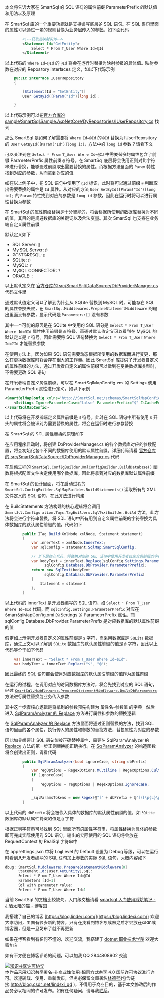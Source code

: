 
本文将告诉大家在 SmartSql 的 SQL 语句的属性前缀 ParameterPrefix 的默认值和用法以及原理

<!--more-->


<!-- 发布 -->

在 SmartSql 库的一个重要功能就是支持编写底层的 SQL 语句。在 SQL 语句里面的属性可以通过一定的规则替换为业务层传入的参数。如下面代码

```xml
        <!--获取表映射实体-->
        <Statement Id="GetEntity">
            Select * From T_User Where Id=@Id
        </Statement>
```

以上代码的 `Where Id=@Id` 的 `@Id` 将会在运行时替换为映射参数的具体值。映射参数在对应的 Repository interfaces 定义，如以下代码示例

```csharp
    public interface IUserRepository
    {

        [Statement(Id = "GetEntity")]
        User GetById([Param("Id")]long id);

    }
```

以上代码示例可以在[官方仓库的 sample/SmartSql.Sample.AspNetCore/DyRepositories/IUserRepository.cs](https://github.com/dotnetcore/SmartSql/blob/e3a18b7c356b7a2033eaf3c9a55f9ca9b92121ec/sample/SmartSql.Sample.AspNetCore/DyRepositories/IUserRepository.cs#L16-L17) 找到

那么 SmartSql 是如何了解需要将 `Where Id=@Id` 的 `@Id` 替换为 IUserRepository 的 `User GetById([Param("Id")]long id);` 方法中的 `long id` 参数？请看下文

可以关注到在 `Select * From T_User Where Id=@Id` 中需要替换的属性包含了前缀 ParameterPrefix 属性前缀 `@` 符号。在 SmartSql 底层将会使用正则对此字符串进行替换，能够通过前缀取出需要替换的属性。而根据方法里面的 `Param` 特性找到对应的参数，从而拿到对应的值

如在以上例子中，在 SQL 语句中使用了 `@Id` 标识，此时将可以通过前缀 `@` 判断取出需要替换的属性是 `Id` 属性。从对应的方法 `User GetById([Param("Id")]long id);` 的 `Param` 特性找到对应的参数是 `long id` 参数，因此在运行时将可以进行属性替换为参数

在 SmartSql 的属性前缀替换是十分智能的，将会根据所使用的数据库替换为不同的值，其目的是规避数据库的关键词以及合法变量。其次 SmartSql 也支持在业务端自定义属性前缀

默认定义如下

- SQL Server: `@`
- My SQL Server: `@`
- POSTGRESQL: `@`
- SQLite: `@`
- MySQL: `?`
- MySQL CONNECTOR: `?`
- ORACLE: `:`

以上默认定义在 [官方仓库的 src/SmartSql/DataSource/DbProviderManager.cs](https://github.com/dotnetcore/SmartSql/blob/e3a18b7c356b7a2033eaf3c9a55f9ca9b92121ec/src/SmartSql/DataSource/DbProviderManager.cs#L13-L66) 代码文件里

通过默认值定义可以了解到为什么从 SQLite 替换到 MySQL 时，可能存在 SQL 的属性替换失败，在 `SmartSql.Middlewares.PrepareStatementMiddleware` 的输出里面没有参数，显示代码是 `Parameters:[]` 没有参数

其中一个可能的原因是在 SQLite 中使用的 SQL 语句是 `Select * From T_User Where Id=@Id` 属性使用前缀是 `@` 符号，而通过默认值定义可以看到在 MySQL 的默认定义是 `?` 符号。因此需要将 SQL 语句替换为 `Select * From T_User Where Id=?Id` 才能替换参数

在使用方法上，因为如果 SQL 语句需要动态根据所使用的数据库而进行变更，那么在更换数据库时将会存在很大的工作量。因此 SmartSql 库提供了开发者自定义的属性前缀的方法，通过开发者自定义的属性前缀可以做到在更换数据库类型时，不需要更改 SQL 语句

在开发者端自定义属性前缀，可以在 SmartSqlMapConfig.xml 的 Settings 使用 ParameterPrefix 属性进行定义，如以下示例

```xml
<SmartSqlMapConfig xmlns="http://SmartSql.net/schemas/SmartSqlMapConfig.xsd">
    <Settings IgnoreParameterCase="false" ParameterPrefix="$" IsCacheEnabled="true" EnablePropertyChangedTrack="true"/>
</SmartSqlMapConfig>
```

以上代码将在开发者端定义属性前缀是 `$` 符号，此时在 SQL 语句中所有使用 `$` 开头的属性将会被识别为需要替换的属性，将会在运行时进行参数替换

在 SmartSql 的 SQL 属性替换的原理如下

在应用程序启动时，将创建 DbProviderManager.cs 的各个数据库对应的参数配置，将会初始化各个不同的数据库使用的默认属性前缀。详细代码请看 [官方仓库的 src/SmartSql/DataSource/DbProviderManager.cs](https://github.com/dotnetcore/SmartSql/blob/e3a18b7c356b7a2033eaf3c9a55f9ca9b92121ec/src/SmartSql/DataSource/DbProviderManager.cs#L13-L66) 代码

在启动过程的 `SmartSql.ConfigBuilder.XmlConfigBuilder.BuildDatabase()` 函数将根据配置文件决定使用哪个数据库，因此将拿到对应的数据库默认属性前缀

在 SmartSql 的设计里面，将在启动过程的 `SmartSql.ConfigBuilder.SqlMapBuilder.BuildStatements()` 读取所有的 XML 文件定义的 SQL 语句，在此方法进行构建

在 BuildStatements 方法构建的核心逻辑将会调用 `SmartSql.Configuration.Tags.TagBuilders.SqlTextBuilder.Build` 方法，此方法将会进行字符串替换，将 SQL 语句中所有用到自定义属性前缀的字符替换为具体数据库的默认属性前缀的值，代码如下

```csharp
        public ITag Build(XmlNode xmlNode, Statement statement)
        {
            var innerText = xmlNode.InnerText;
            var sqlConfig = statement.SqlMap.SmartSqlConfig;

            // 以下是核心代码，将替换对应的 SQL 语句中使用开发者自定义的前缀的字符替换为具体数据库的默认属性前缀的值
            var bodyText = innerText.Replace(sqlConfig.Settings.ParameterPrefix
                , sqlConfig.Database.DbProvider.ParameterPrefix);
            return new SqlText(bodyText
                , sqlConfig.Database.DbProvider.ParameterPrefix)
            {
                Statement = statement
            };
        }
```

以上代码的 innerText 是开发者编写的 SQL 语句，如 `Select * From T_User Where Id=$Id` 代码。而 `sqlConfig.Settings.ParameterPrefix` 对应在 SmartSqlMapConfig.xml 的 Settings 的 ParameterPrefix 属性。而 sqlConfig.Database.DbProvider.ParameterPrefix 是对应数据库的默认属性前缀的值

假定如上示例开发者自定义的属性前缀是 `$` 字符，而采用数据库是 `SQLite` 数据库，通过上文可以了解到 `SQLite` 数据库的默认属性前缀的值是 `@` 字符，因此以上代码等价于如下代码

```csharp
    var innerText = "Select * From T_User Where Id=$Id";
    var bodyText = innerText.Replace("$", "@");
```

因此最终的 SQL 语句都会使用对应数据库的默认属性前缀的值作为属性前缀

在运行的过程，在调用对应的访问数据库方法时，将会先找到对应的 SQL 语句，经过 [`SmartSql.Middlewares.PrepareStatementMiddleware.BuildDbParameters`](https://github.com/dotnetcore/SmartSql/blob/e3a18b7c356b7a2033eaf3c9a55f9ca9b92121ec/src/SmartSql/Middlewares/PrepareStatementMiddleware.cs#L65-L88) 方法进行属性替换为业务传入参数

其中这个步骤核心逻辑是将拿到的参数预先构建为 属性名-参数值 的字典，然后进入 [SqlParamAnalyzer 的 Replace](https://github.com/dotnetcore/SmartSql/blob/e3a18b7c356b7a2033eaf3c9a55f9ca9b92121ec/src/SmartSql/Utils/SqlParamAnalyzer.cs#L33) 方法进行属性和参数的替换逻辑

在 [SqlParamAnalyzer 的 Replace](https://github.com/dotnetcore/SmartSql/blob/e3a18b7c356b7a2033eaf3c9a55f9ca9b92121ec/src/SmartSql/Utils/SqlParamAnalyzer.cs#L33) 方法里面将通过正则替换的方法，找到 SQL 语句里面的各个属性，执行传入的属性和参数的替换方法，替换属性为对应的参数

因此如果想要让 SQL 语句能被正确替换属性，需要在 [SqlParamAnalyzer 的 Replace](https://github.com/dotnetcore/SmartSql/blob/e3a18b7c356b7a2033eaf3c9a55f9ca9b92121ec/src/SmartSql/Utils/SqlParamAnalyzer.cs#L33) 方法的第一步正则替换能正确执行。在 [SqlParamAnalyzer](https://github.com/dotnetcore/SmartSql/blob/e3a18b7c356b7a2033eaf3c9a55f9ca9b92121ec/src/SmartSql/Utils/SqlParamAnalyzer.cs) 的构造函数将会创建出正则，请看代码

```csharp
        public SqlParamAnalyzer(bool ignoreCase, string dbPrefix)
        {
            var regOptions = RegexOptions.Multiline | RegexOptions.CultureInvariant | RegexOptions.Compiled;
            if (ignoreCase)
            {
                regOptions = regOptions | RegexOptions.IgnoreCase;
            }

            _sqlParamsTokens = new Regex(@"[" + dbPrefix + @"]([\p{L}\p{N}_.\[\]]+)", regOptions);
        }
```

以上代码的 `dbPrefix` 将会被传入具体的数据库的默认属性前缀的值，如 `SQLite` 数据库的默认属性前缀的值是 `@` 字符

根据正则字符串可以找到 SQL 里面所有的属性字符串，将属性替换为具体的参数即可完成实际使用的 SQL 语句。输出的实际使用的 SQL 语句将会放在 RequestContext 的 RealSql 字符串中

在 appsettings.json 中将 LogLevel 的 Default 设置为 Debug 等级，可以在运行时看到从开发者编写的 SQL 语句加上参数的实际 SQL 语句，大概内容如下

```csharp
dbug: SmartSql.Middlewares.PrepareStatementMiddleware[0]
      Statement.Id:[User.GetEntity],Sql:
      Select * From T_User Where Id=@Id
      Parameters:[Id=1]
      Sql with parameter value:
      Select * From T_User Where Id=1
```

当前 SmartSql 的文档比较缺失，入门级文档请看 [smartsql 入门使用踩坑笔记 - J.晒太阳的猫 - 博客园](https://www.cnblogs.com/jasongrass/p/13656356.html )




我搭建了自己的博客 [https://blog.lindexi.com/](https://blog.lindexi.com/) 欢迎大家访问，里面有很多新的博客。只有在我看到博客写成熟之后才会放在csdn或博客园，但是一旦发布了就不再更新

如果在博客看到有任何不懂的，欢迎交流，我搭建了 [dotnet 职业技术学院](https://t.me/dotnet_campus) 欢迎大家加入

如有不方便在博客评论的问题，可以加我 QQ 2844808902 交流

<a rel="license" href="http://creativecommons.org/licenses/by-nc-sa/4.0/"><img alt="知识共享许可协议" style="border-width:0" src="https://licensebuttons.net/l/by-nc-sa/4.0/88x31.png" /></a><br />本作品采用<a rel="license" href="http://creativecommons.org/licenses/by-nc-sa/4.0/">知识共享署名-非商业性使用-相同方式共享 4.0 国际许可协议</a>进行许可。欢迎转载、使用、重新发布，但务必保留文章署名[林德熙](http://blog.csdn.net/lindexi_gd)(包含链接:http://blog.csdn.net/lindexi_gd )，不得用于商业目的，基于本文修改后的作品务必以相同的许可发布。如有任何疑问，请与我[联系](mailto:lindexi_gd@163.com)。